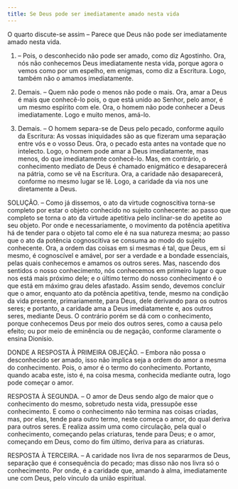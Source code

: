 ```yaml
---
title: Se Deus pode ser imediatamente amado nesta vida
---
```


O quarto discute-se assim – Parece que Deus não pode ser imediatamente amado nesta vida.  

1. – Pois, o desconhecido não pode ser amado, como diz Agostinho. Ora, nós não conhecemos Deus imediatamente nesta vida, porque agora o vemos como por um espelho, em enigmas, como diz a Escritura. Logo, também não o amamos imediatamente.  

2. Demais. – Quem não pode o menos não pode o mais. Ora, amar a Deus é mais que conhecê-lo pois, o que está unido ao Senhor, pelo amor, é um mesmo espírito com ele. Ora, o homem não pode conhecer a Deus imediatamente. Logo e muito menos, amá-lo.  

3. Demais. – O homem separa-se de Deus pelo pecado, conforme aquilo da Escritura: As vossas iniquidades são as que fizeram uma separação entre vós e o vosso Deus. Ora, o pecado esta antes na vontade que no intelecto. Logo, o homem pode amar a Deus imediatamente, mas menos, do que imediatamente conhecê-lo.  Mas, em contrário, o conhecimento mediato de Deus é chamado enigmático e desaparecerá na pátria, como se vê na Escritura. Ora, a caridade não desaparecerá, conforme no mesmo lugar se lê. Logo, a caridade da via nos une diretamente a Deus.  

SOLUÇÃO. – Como já dissemos, o ato da virtude cognoscitiva torna-se completo por estar o objeto conhecido no sujeito conhecente: ao passo que completo se torna o ato da virtude apetitiva pelo inclinar-se do apetite ao seu objeto. Por onde e necessariamente, o movimento da potência apetitiva há de tender para o objeto tal como ele é na sua natureza mesma; ao passo que o ato da potência cognoscitiva se consuma ao modo do sujeito conhecente. Ora, a ordem das coisas em si mesmas é tal, que Deus, em si mesmo, é cognoscível e amável, por ser a verdade e a bondade essenciais, pelas quais conhecemos e amamos os outros seres. Mas, nascendo dos sentidos o nosso conhecimento, nós conhecemos em primeiro lugar o que nos está mais próximo dele; e o último termo do nosso conhecimento é o que está em máximo grau deles afastado. Assim sendo, devemos concluir que o amor, enquanto ato da potência apetitiva, tende, mesmo na condição da vida presente, primariamente, para Deus, dele derivando para os outros seres; e portanto, a caridade ama a Deus imediatamente e, aos outros seres, mediante Deus. O contrário porém se dá com o conhecimento, porque conhecemos Deus por meio dos outros seres, como a causa pelo efeito; ou por meio de eminência ou de negação, conforme claramente o ensina Dionísio.  

DONDE A RESPOSTA À PRIMEIRA OBJEÇÃO. – Embora não possa o desconhecido ser amado, isso não implica seja a ordem do amor a mesma do conhecimento. Pois, o amor é o termo do conhecimento. Portanto, quando acaba este, isto é, na coisa mesma, conhecida mediante outra, logo pode começar o amor.  

RESPOSTA À SEGUNDA. – O amor de Deus sendo algo de maior que o conhecimento do mesmo, sobretudo nesta vida, pressupõe esse conhecimento. E como o conhecimento não termina nas coisas criadas, mas, por elas, tende para outro termo, neste começa o amor, do qual deriva para outros seres. E realiza assim uma como circulação, pela qual o conhecimento, começando pelas criaturas, tende para Deus; e o amor, começando em Deus, como do fim último, deriva para as criaturas.  

RESPOSTA À TERCEIRA. – A caridade nos livra de nos separarmos de Deus, separação que é consequência do pecado; mas disso não nos livra só o conhecimento. Por onde, é a caridade que, amando à alma, imediatamente une com Deus, pelo vínculo da união espiritual.